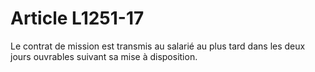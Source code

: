# Article L1251-17

Le contrat de mission est transmis au salarié au plus tard dans les deux jours ouvrables suivant sa mise à disposition.